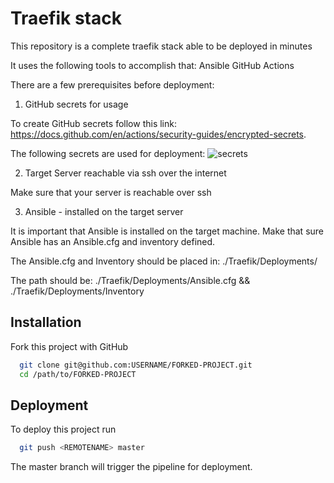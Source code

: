 
# Traefik stack

This repository is a complete traefik stack able to be deployed in minutes

It uses the following tools to accomplish that:
Ansible
GitHub Actions

There are a few prerequisites before deployment:
1) GitHub secrets for usage

To create GitHub secrets follow this link: <https://docs.github.com/en/actions/security-guides/encrypted-secrets>.

The following secrets are used for deployment:
![secrets](https://user-images.githubusercontent.com/10562868/187651966-85bd7898-1f7d-4fec-9e8e-56567171aa34.PNG)

2) Target Server reachable via ssh over the internet

Make sure that your server is reachable over ssh

3) Ansible - installed on the target server

It is important that Ansible is installed on the target machine. 
Make that sure Ansible has an Ansible.cfg and inventory defined.

The Ansible.cfg and Inventory should be placed in: ./Traefik/Deployments/

The path should be: ./Traefik/Deployments/Ansible.cfg && ./Traefik/Deployments/Inventory


## Installation

Fork this project with GitHub

```bash
  git clone git@github.com:USERNAME/FORKED-PROJECT.git
  cd /path/to/FORKED-PROJECT
```


## Deployment

To deploy this project run

```bash
  git push <REMOTENAME> master 
```

The master branch will trigger the pipeline for deployment.
